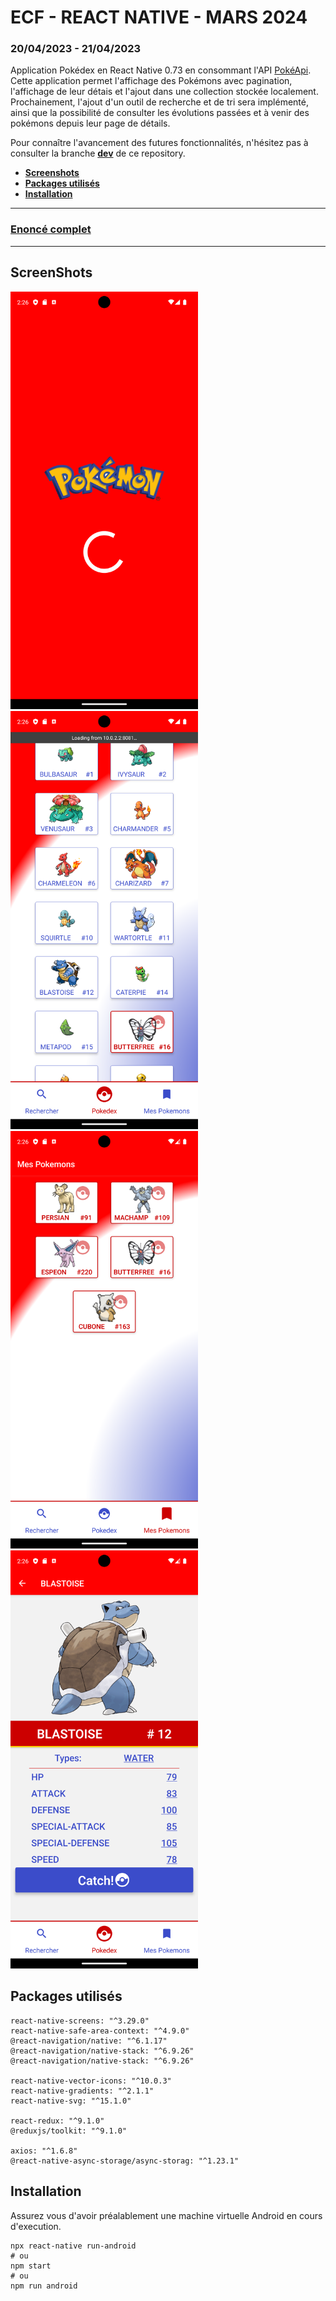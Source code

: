 # ECF - REACT NATIVE - MARS 2024
### 20/04/2023 - 21/04/2023

Application Pokédex en React Native 0.73 en consommant l'API [PokéApi](https://pokeapi.co/).  
Cette application permet l'affichage des Pokémons avec pagination, l'affichage de leur détais et l'ajout dans une collection stockée localement.  
Prochainement, l'ajout d'un outil de recherche et de tri sera implémenté, ainsi que la possibilité de consulter les évolutions passées et à venir des pokémons depuis leur page de détails.  

Pour connaître l'avancement des futures fonctionnalités, n'hésitez pas à consulter la branche **[dev](https://github.com/FrancoisDoue/m2i_ecf_mars/tree/dev)** de ce repository.

- **[Screenshots](#screenshots)**
- **[Packages utilisés](#packages)**
- **[Installation](#installation)**
---
### **[Enoncé complet](docs/sujet-ecf-20-03-24.md)**

---

## <a id='screenshots'></a>ScreenShots
<img src="docs/Screenshot_1711031164.png" alt="Chargement" width="300"/>
<img src="docs/Screenshot_1711031162.png" alt="Liste des Pokémons" width="300"/>
<img src="docs/Screenshot_1711031185.png" alt="Collection de Pokémons" width="300"/>
<img src="docs/Screenshot_1711031211.png" alt="Détails d'un Pokémon" width="300"/>

## <a id='packages'></a>Packages utilisés
```shell
react-native-screens: "^3.29.0"
react-native-safe-area-context: "^4.9.0"
@react-navigation/native: "^6.1.17"
@react-navigation/native-stack: "^6.9.26"
@react-navigation/native-stack: "^6.9.26"

react-native-vector-icons: "^10.0.3"
react-native-gradients: "^2.1.1"
react-native-svg: "^15.1.0"

react-redux: "^9.1.0"
@reduxjs/toolkit: "^9.1.0"

axios: "^1.6.8"
@react-native-async-storage/async-storag: "^1.23.1"
```

## <a id='installation'></a>Installation
Assurez vous d'avoir préalablement une machine virtuelle Android en cours d'execution.

```shell 
npx react-native run-android
# ou
npm start
# ou
npm run android
```

